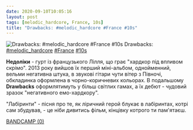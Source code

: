 ```yaml
---
date: 2020-09-10T10:05:16
layout: post
tags: [melodic_hardcore, France, 10s]
title: "Drawbacks: #melodic_hardcore #France #10s"
---
```

![Drawbacks: #melodic_hardcore #France #10s](/assets/photos/photo_1049@10-09-2020_10-05-16.jpg)
Drawbacks: [#melodic_hardcore](/tags/#melodic_hardcore) [#France](/tags/#France) [#10s](/tags/#10s)

**Недоліки** - гурт із французького Лілля, що грає &quot;хардкор під впливом скрімо&quot;. 2013 року вийшов їх перший міні-альбом, однойменний, вельми негативна штука, в звукові гітари чути вітер з Півночі, обкладинка оформлена в чорно-коричневих кольорах. В подальшому **Drawbacks** оформлятимуть у більш світлих гамах, а їх дебют - чудовий зразок &quot;негативного емо-хардкору&quot;.

&quot;Лабіринти&quot; - пісня про те, як ліричний герой блукає в лабіринтах, котрі сам збудував, - це ніби дивитись фільм, кінцівку котрого ти пам&#39;ятаєш.

[BANDCAMP (0)](https://wearedrawbacks.bandcamp.com/album/drawbacks)
